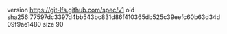 version https://git-lfs.github.com/spec/v1
oid sha256:77597dc3397d4bb543bc831d86f410365db525c39eefc60b63d34d09f9ae1480
size 90
